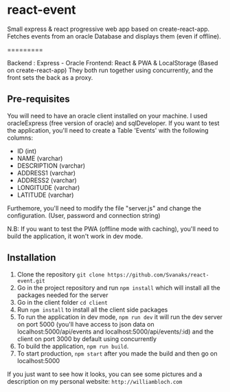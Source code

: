 # react-event
Small express &amp; react progressive web app based on create-react-app. Fetches events from an oracle Database and displays them (even if offline). 

=========

Backend : Express - Oracle
Frontend: React & PWA & LocalStorage (Based on create-react-app) 
They both run together using concurrently, and the front sets the back as a proxy. 

Pre-requisites
--------------------
You will need to have an oracle client installed on your machine. I used oracleExpress (free version of oracle) and sqlDeveloper.
If you want to test the application, you'll need to create a Table 'Events' with the following columns: 
* ID (int)
* NAME (varchar)
* DESCRIPTION (varchar)
* ADDRESS1 (varchar)
* ADDRESS2 (varchar)
* LONGITUDE (varchar)
* LATITUDE (varchar)

Furthemore, you'll need to modify the file "server.js" and change the configuration. (User, password and connection string)

N.B: If you want to test the PWA (offline mode with caching), you'll need to build the application, it won't work in dev mode.

Installation
--------------------
1. Clone the repository `git clone https://github.com/Svanaks/react-event.git`
2. Go in the project repository and run `npm install` which will install all the packages needed for the server
3. Go in the client folder `cd client`
4. Run `npm install` to install all the client side packages
5. To run the application in dev mode, `npm run dev` it will run the dev server on port 5000 (you'll have access to json data on 
localhost:5000/api/events and localhost:5000/api/events/:id) and the client on port 3000 by default using concurrently
6. To build the application, `npm run build`. 
7. To start production, `npm start` after you made the build and then go on localhost:5000

If you just want to see how it looks, you can see some pictures and a description on my personal website: `http://williambloch.com`

